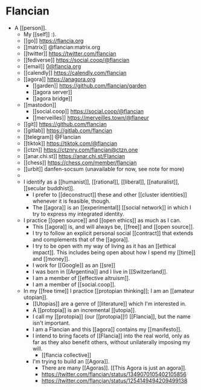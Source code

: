 # Flancian
- A [[person]].
	- My [[self]] :).
	- [[go]] https://flancia.org
	- [[matrix]] @flancian:matrix.org
	- [[twitter]] https://twitter.com/flancian
	- [[fediverse]] https://social.coop/@flancian
	- [[email]] 0@flancia.org
	- [[calendly]] https://calendly.com/flancian
	- [[agora]] https://anagora.org
		- [[garden]] https://github.com/flancian/garden
		- [[agora server]]
		- [[agora bridge]]
	- [[mastodon]]
		- [[social.coop]] https://social.coop/@flancian
		- [[merveilles]] https://merveilles.town/@flaneur
	- [[git]] https://github.com/flancian
	- [[gitlab]] https://gitlab.com/flancian
	- [[telegram]] @Flancian
	- [[tiktok]] https://tiktok.com/@flancian
	- [[ctzn]] https://ctznry.com/flancian@ctzn.one
	- [[anar.chi.st]] https://anar.chi.st/Flancian
	- [[chess]] https://chess.com/member/flancian
	- [[urbit]] danfen-socsum (unavailable for now, see note for more)
	-
	- I identify as a [[humanist]], [[rational]], [[liberal]], [[naturalist]], [[secular buddhist]].
		- I prefer to [[deconstruct]] these and other [[cluster identities]] whenever it is feasible, though.
		- The [[agora]] is an [[experimental]] [[social network]] in which I try to express my integrated identity.
	- I practice [[open source]] and [[open ethics]] as much as I can.
		- This [[agora]] is, and will always be, [[free]] and [[open source]].
		- I try to follow an explicit personal social [[contract]] that extends and complements that of the [[agora]].
		- I try to be open with my way of living as it has an [[ethical impact]]. This includes being open about how I spend my [[time]] and [[money]].
		- I work for [[Google]] as an [[sre]]
		- I was born in [[Argentina]] and I live in [[Switzerland]].
		- I am a member of [[effective altruism]].
		- I am a member of [[social.coop]].
	- In my [[free time]] I practice [[protopian thinking]]; I am an [[amateur utopian]].
		- [[Utopias]] are a genre of [[literature]] which I'm interested in.
		- A [[protopia]] is an incremental [[utopia]].
		- I call my [[protopia]] (our [[protopia]]!) [[Flancia]], but the name isn't important.
		- I am a Flancian and this [[agora]] contains my [[manifesto]].
		- I intend to bring facets of [[Flancia]] into the real world, only as far as they also benefit others, without unilaterally imposing my will.
			- [[flancia collective]]
		- I'm trying to build an [[Agora]].
			- There are many [[Agoras]]. [[This Agora is just an agora]].
			- https://twitter.com/flancian/status/1349070105402105856
			- https://twitter.com/flancian/status/1254149494209499138